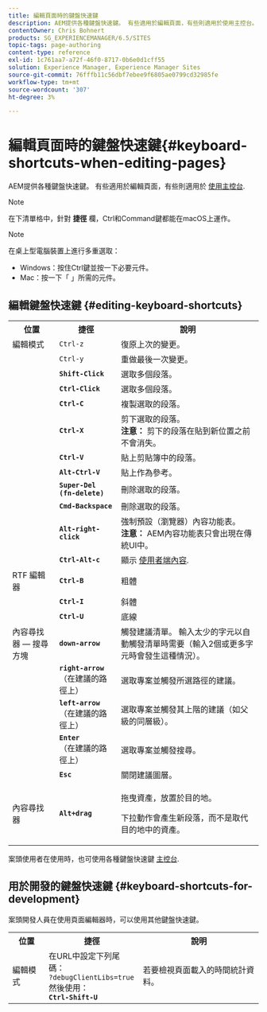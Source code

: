 ```yaml
---
title: 編輯頁面時的鍵盤快速鍵
description: AEM提供各種鍵盤快速鍵。 有些適用於編輯頁面，有些則適用於使用主控台。
contentOwner: Chris Bohnert
products: SG_EXPERIENCEMANAGER/6.5/SITES
topic-tags: page-authoring
content-type: reference
exl-id: 1c761aa7-a72f-46f0-8717-0b6e0d1cff55
solution: Experience Manager, Experience Manager Sites
source-git-commit: 76fffb11c56dbf7ebee9f6805ae0799cd32985fe
workflow-type: tm+mt
source-wordcount: '307'
ht-degree: 3%

---
```


# 編輯頁面時的鍵盤快速鍵{#keyboard-shortcuts-when-editing-pages}

AEM提供各種鍵盤快速鍵。 有些適用於編輯頁面，有些則適用於 [使用主控台](/help/sites-classic-ui-authoring/author-env-keyboard-shortcuts.md).

>[!NOTE]
>
>在下清單格中，針對 **捷徑** 欄，Ctrl和Command鍵都能在macOS上運作。

>[!NOTE]
>
>在桌上型電腦裝置上進行多重選取：
>
>* Windows：按住Ctrl鍵並按一下必要元件。
>* Mac：按一下「 」所需的元件。
>

## 編輯鍵盤快速鍵 {#editing-keyboard-shortcuts}

<table>
 <tbody>
  <tr>
   <th>位置</th>
   <th>捷徑</th>
   <th>說明</th>
  </tr>
  <tr>
   <td>編輯模式</td>
   <td><code>Ctrl-z</code></td>
   <td>復原上次的變更。</td>
  </tr>
  <tr>
   <td> </td>
   <td><code>Ctrl-y</code></td>
   <td>重做最後一次變更。</td>
  </tr>
  <tr>
   <td> </td>
   <td><strong><code>Shift-Click</code></strong></td>
   <td>選取多個段落。</td>
  </tr>
  <tr>
   <td> </td>
   <td><strong><code>Ctrl-Click</code></strong></td>
   <td>選取多個段落。</td>
  </tr>
  <tr>
   <td> </td>
   <td><strong><code>Ctrl-C</code></strong></td>
   <td>複製選取的段落。</td>
  </tr>
  <tr>
   <td> </td>
   <td><strong><code>Ctrl-X</code></strong></td>
   <td>剪下選取的段落。<strong><br /> 注意：</strong> 剪下的段落在貼到新位置之前不會消失。</td>
  </tr>
  <tr>
   <td> </td>
   <td><strong><code>Ctrl-V</code></strong></td>
   <td>貼上剪貼簿中的段落。</td>
  </tr>
  <tr>
   <td> </td>
   <td><strong><code>Alt-Ctrl-V</code></strong></td>
   <td>貼上作為參考。</td>
  </tr>
  <tr>
   <td> </td>
   <td><strong><code>Super-Del (fn-delete)</code></strong></td>
   <td>刪除選取的段落。</td>
  </tr>
  <tr>
   <td> </td>
   <td><strong><code>Cmd-Backspace</code></strong></td>
   <td>刪除選取的段落。</td>
  </tr>
  <tr>
   <td> </td>
   <td><strong><code>Alt-right-click</code></strong></td>
   <td>強制預設（瀏覽器）內容功能表。<br /> <strong>注意：</strong> AEM內容功能表只會出現在傳統UI中。</td>
  </tr>
  <tr>
   <td> </td>
   <td><strong><code>Ctrl-Alt-c</code></strong></td>
   <td>顯示 <a href="/help/sites-administering/client-context.md">使用者端內容</a>.</td>
  </tr>
  <tr>
   <td>RTF 編輯器<br /> </td>
   <td><strong><code>Ctrl-B</code></strong><br /> </td>
   <td>粗體</td>
  </tr>
  <tr>
   <td> </td>
   <td><strong><code>Ctrl-I</code></strong><br /> </td>
   <td>斜體<br /> </td>
  </tr>
  <tr>
   <td> </td>
   <td><strong><code>Ctrl-U</code></strong><br /> </td>
   <td>底線</td>
  </tr>
  <tr>
   <td>內容尋找器 — 搜尋方塊</td>
   <td><strong><code>down-arrow</code></strong></td>
   <td>觸發建議清單。 輸入太少的字元以自動觸發清單時需要（輸入2個或更多字元時會發生這種情況）。</td>
  </tr>
  <tr>
   <td> </td>
   <td><strong><code>right-arrow</code></strong><br /> （在建議的路徑上）</td>
   <td>選取專案並觸發所選路徑的建議。</td>
  </tr>
  <tr>
   <td> </td>
   <td><strong><code>left-arrow</code></strong><br /> （在建議的路徑上）</td>
   <td>選取專案並觸發其上階的建議（如父級的同層級）。</td>
  </tr>
  <tr>
   <td> </td>
   <td><strong><code>Enter</code></strong><br /> （在建議的路徑上）</td>
   <td>選取專案並觸發搜尋。</td>
  </tr>
  <tr>
   <td> </td>
   <td><strong><code>Esc</code></strong></td>
   <td>關閉建議圖層。</td>
  </tr>
  <tr>
   <td>內容尋找器<br /> </td>
   <td><strong><code>Alt+drag</code></strong></td>
   <td><p>拖曳資產，放置於目的地。</p> <p>下拉動作會產生新段落，而不是取代目的地中的資產。</p> </td>
  </tr>
 </tbody>
</table>

案頭使用者在使用時，也可使用各種鍵盤快速鍵 [主控台](/help/sites-classic-ui-authoring/author-env-keyboard-shortcuts.md).

## 用於開發的鍵盤快速鍵 {#keyboard-shortcuts-for-development}

案頭開發人員在使用頁面編輯器時，可以使用其他鍵盤快速鍵。

<table>
 <tbody>
  <tr>
   <th>位置</th>
   <th>捷徑</th>
   <th>說明</th>
  </tr>
  <tr>
   <td>編輯模式</td>
   <td>在URL中設定下列尾碼：<br /> <code>?debugClientLibs=true</code><br /> 然後使用：<br /> <strong><code>Ctrl-Shift-U</code></strong></td>
   <td>若要檢視頁面載入的時間統計資料。</td>
  </tr>
 </tbody>
</table>
